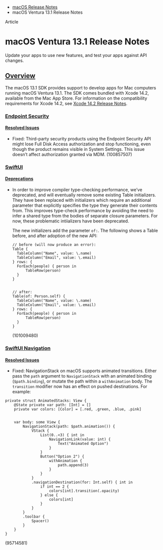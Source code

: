 - [macOS Release Notes](https://developer.apple.com/documentation/macos-release-notes)
- macOS Ventura 13.1 Release Notes

Article

# macOS Ventura 13.1 Release Notes

Update your apps to use new features, and test your apps against API changes.

## [Overview](https://developer.apple.com/documentation/macos-release-notes/macos-13_1-release-notes#Overview)

The macOS 13.1 SDK provides support to develop apps for Mac computers running macOS Ventura 13.1. The SDK comes bundled with Xcode 14.2, available from the Mac App Store. For information on the compatibility requirements for Xcode 14.2, see [Xcode 14.2 Release Notes](https://developer.apple.com/documentation/Xcode-Release-Notes/xcode-14_2-release-notes).

### [Endpoint Security](https://developer.apple.com/documentation/macos-release-notes/macos-13_1-release-notes#Endpoint-Security)

#### [Resolved Issues](https://developer.apple.com/documentation/macos-release-notes/macos-13_1-release-notes#Resolved-Issues)

- Fixed: Third-party security products using the Endpoint Security API might lose Full Disk Access authorization and stop functioning, even though the product remains visible in System Settings. This issue doesn’t affect authorization granted via MDM. (100857507)

### [SwiftUI](https://developer.apple.com/documentation/macos-release-notes/macos-13_1-release-notes#SwiftUI)

#### [Deprecations](https://developer.apple.com/documentation/macos-release-notes/macos-13_1-release-notes#Deprecations)

- In order to improve compiler type-checking performance, we’ve deprecated, and will eventually remove some existing Table initializers. They have been replaced with initializers which require an additional parameter that explicitly specifies the type they generate their contents from. This improves type-check performance by avoiding the need to infer a shared type from the bodies of separate closure parameters. For now, these problematic intiializers have been deprecated.

  The new initializers add the parameter `of:`. The following shows a Table before, and after adoption of the new API:

  ```
  // before (will now produce an error):
  Table {
    TableColumn("Name", value: \.name)
    TableColumn("Email", value: \.email)
  } rows: {
    ForEach(people) { person in
        TableRow(person)
    }
  }


  // after:
  Table(of: Person.self) {
    TableColumn("Name", value: \.name)
    TableColumn("Email", value: \.email)
  } rows: {
    ForEach(people) { person in
        TableRow(person)
    }
  }
  ```

  (101009480)

### [SwiftUI Navigation](https://developer.apple.com/documentation/macos-release-notes/macos-13_1-release-notes#SwiftUI-Navigation)

#### [Resolved Issues](https://developer.apple.com/documentation/macos-release-notes/macos-13_1-release-notes#Resolved-Issues)

- Fixed: NavigationStack on macOS supports animated transitions. Either pass the `path` argument to `NavigationStack` with an animated binding (`$path.binding`), or mutate the path within a `withAnimation` body. The `transition` modifier now has an effect on pushed destinations. For example:

```
private struct AnimatedStacks: View {
    @State private var path: [Int] = []
    private var colors: [Color] = [.red, .green, .blue, .pink]


    var body: some View {
        NavigationStack(path: $path.animation()) {
            VStack {
                List(0..<3) { int in
                    NavigationLink(value: int) {
                        Text("Animated Option")
                    }
                }
                Button("Option 2") {
                    withAnimation {
                        path.append(3)
                    }
                }
            }
            .navigationDestination(for: Int.self) { int in
                if int == 2 {
                    colors[int].transition(.opacity)
                } else {
                    colors[int]
                }
            }
        }
        .toolbar {
            Spacer()
        }
    }
}
```

(95714581)
